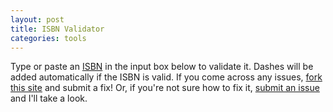 ```yaml
---
layout: post
title: ISBN Validator
categories: tools
---
```


Type or paste an [ISBN](http://en.wikipedia.org/wiki/International_Standard_Book_Number)
in the input box below to validate it. Dashes will be added automatically if the ISBN is
valid. If you come across any issues,
[fork this site](http://github.com/bfrohs/bfrohs.github.com/) and submit a fix! Or, if
you're not sure how to fix it,
[submit an issue](http://github.com/bfrohs/bfrohs.github.com/issues/) and I'll take a
look.

<div id="isbnResultContainer"></div>

<script src="/script/isbnValidate.js"></script>